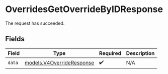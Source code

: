 # OverridesGetOverrideByIDResponse

The request has succeeded.


## Fields

| Field                                                        | Type                                                         | Required                                                     | Description                                                  |
| ------------------------------------------------------------ | ------------------------------------------------------------ | ------------------------------------------------------------ | ------------------------------------------------------------ |
| `data`                                                       | [models.V4OverrideResponse](../models/v4overrideresponse.md) | :heavy_check_mark:                                           | N/A                                                          |